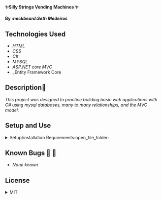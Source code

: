 #### :sparkles:Silly Strings Vending Machines :sparkles:

#### By _**:neckbeard:Seth Medeiros**_

## Technologies Used

- _HTML_
- _CSS_
- _C#_
- _MYSQL_
- _ASP.NET core MVC_
- \_Entity Framework Core

## Description:memo:

_This project was designed to practice building basic web applications with C# using mysql databases, many to many relationships, and the MVC model._

## Setup and Use

<details>
  <summary>Setup/installation Requirements:open_file_folder:</summary>
  
  ### Prerequisites

- [.NET 5 SDK](https://dotnet.microsoft.com/download/dotnet/5.0)
- A text editor like [VS Code](https://code.visualstudio.com/)
- A command line interface like Terminal or GitBash to run and interact with the console app.
- [MySQL Community Server][https://dev.mysql.com/downloads/file/?id=484914]

### Installation

1. Clone the repository: `$ git clone https://github.com/account/Silly.Solution`
2. Navigate to the `Silly.Solution/` directory on your computer
3. Open with your preferred text editor to view the code base
4. To setup a SQL database using MySQL:
   - Create an `appsettings.json` file in the `{Factory}` directory
   - Copy the text box below and paste into the `appsettings.json` file, replacing `<password>` with your MySQL password:
     {
     "ConnectionStrings": {
     "DefaultConnection": "Server=localhost;Port=3306;database=tiffany_greathead;uid=root;pwd=<password>;"
     }
     }
   - Open your terminal and run the command: `mysql -uroot -p<mysql_password>` (replace `<mysql_password>` with your MySQL password) and select the enter key to launch MySQL servers
   - Type the following commands to setup the database:
     - `CREATE DATABASE Salon;` to make a new database
     - `USE Salon;` to connect to the new database
     - `CREATE TABLE {template_category (TemplateCategory INT, SomeProperty VARCHAR (255))};` to create a `{template_category}` table
     - `CREATE TABLE {template_item (TemplateItemId INT, TemplateCategoryId Int)};` to create another new `{template_item}` table
5. To run the console app:
   - Navigate to `{Salon.Solution/HairSalon}` in your command line
   - Run the command `dotnet restore` to restore the dependencies that are listed in `{Template.csproj}`
   - Run the command `dotnet add package Microsoft.EntityFrameworkCore -v 5.0.0`
   - Run the command `dotnet add package Pomelo.EntityFrameworkCore.MySql -v 5.0.0-alpha.2`
   - Run the command `dotnet add package Microsoft.EntityFrameworkCore.Proxies -v 5.0.0`
   - Run the command `dotnet build` to build the project and its dependencies into a set of binaries
   - Finally, run the command `dotnet run` to run the project!
   - Note: `dotnet run` also restores and builds the project, so you can use this single command to start the console app
6. Visit the application via web browser at: `localhost:5000/`
</details>

## Known Bugs :no_entry_sign: :bug:

- _None known_

## License

<details>
  <summary>MIT</summary>
Copyright <2021> <Seth Medeiros>

Permission is hereby granted, free of charge, to any person obtaining a copy of this software and associated documentation files (the "Software"), to deal in the Software without restriction, including without limitation the rights to use, copy, modify, merge, publish, distribute, sublicense, and/or sell copies of the Software, and to permit persons to whom the Software is furnished to do so, subject to the following conditions:

The above copyright notice and this permission notice shall be included in all copies or substantial portions of the Software.

THE SOFTWARE IS PROVIDED "AS IS", WITHOUT WARRANTY OF ANY KIND, EXPRESS OR IMPLIED, INCLUDING BUT NOT LIMITED TO THE WARRANTIES OF MERCHANTABILITY, FITNESS FOR A PARTICULAR PURPOSE AND NONINFRINGEMENT. IN NO EVENT SHALL THE AUTHORS OR COPYRIGHT HOLDERS BE LIABLE FOR ANY CLAIM, DAMAGES OR OTHER LIABILITY, WHETHER IN AN ACTION OF CONTRACT, TORT OR OTHERWISE, ARISING FROM, OUT OF OR IN CONNECTION WITH THE SOFTWARE OR THE USE OR OTHER DEALINGS IN THE SOFTWARE.

</details>
